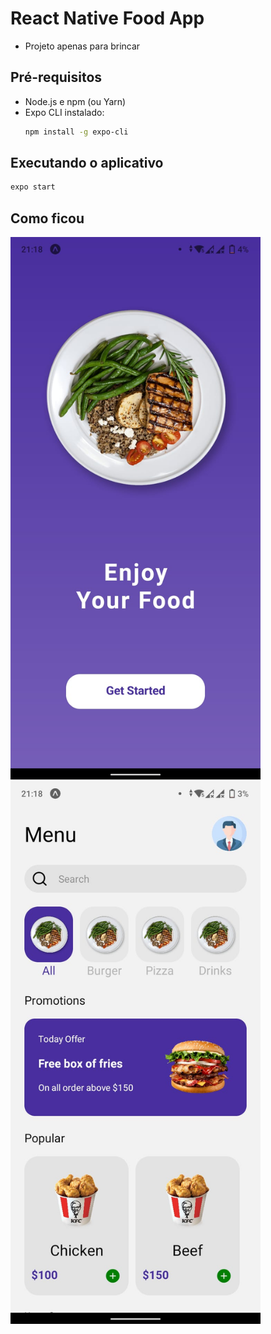 # React Native Food App

- Projeto apenas para brincar

## Pré-requisitos

- Node.js e npm (ou Yarn) 
- Expo CLI instalado: 
  ```bash
  npm install -g expo-cli
  ```

## Executando o aplicativo
```bash
expo start
```

## Como ficou

<img src="https://github.com/alanvianaa/burger/blob/main/print.jpeg" width="400">
<img src="https://github.com/alanvianaa/burger/blob/main/print2.jpeg" width="400">
